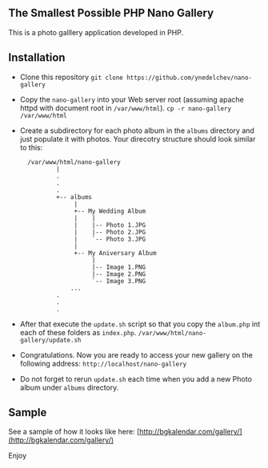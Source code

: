 The Smallest Possible PHP Nano Gallery
--------------------------------------

This is a photo galllery application developed in PHP.

Installation
------------

 - Clone this repository
   `git clone https://github.com/ynedelchev/nano-gallery`

 - Copy the `nano-gallery` into your Web server root (assuming apache httpd with document root in `/var/www/html`).
   `cp -r nano-gallery /var/www/html`
 
 - Create a subdirectory for each photo album in the `albums` directory and just populate it with photos.
   Your direcotry structure should look similar to this:

   ````
     /var/www/html/nano-gallery
             |
             .
             .
             .
             +-- albums
                  |
                  +-- My Wedding Album
                  |    |
                  |    |-- Photo 1.JPG
                  |    |-- Photo 2.JPG
                  |    `-- Photo 3.JPG
                  |
                  +-- My Aniversary Album
                       |
                       |-- Image 1.PNG
                       |-- Image 2.PNG
                       `-- Image 3.PNG
                 ...
             .
             .
             .
   ````

 - After that execute the `update.sh` script so that you copy the `album.php` int each of these folders as `index.php`. 
   `/var/www/html/nano-gallery/update.sh`
 
 - Congratulations. Now you are ready to access your new gallery on the following address:
   `http://localhost/nano-gallery`

 - Do not forget to rerun `update.sh` each time when you add a new Photo album under `albums` directory.

Sample
------

See a sample of how it looks like here: [http://bgkalendar.com/gallery/](http://bgkalendar.com/gallery/)
  

 Enjoy
